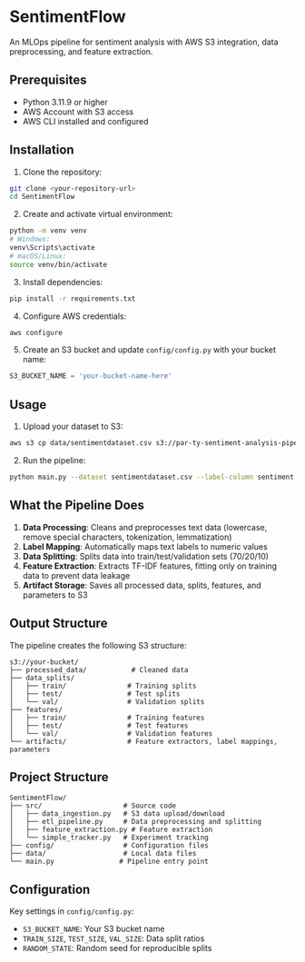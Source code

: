 # SentimentFlow

An MLOps pipeline for sentiment analysis with AWS S3 integration, data preprocessing, and feature extraction.

## Prerequisites

- Python 3.11.9 or higher
- AWS Account with S3 access
- AWS CLI installed and configured

## Installation

1. Clone the repository:
```bash
git clone <your-repository-url>
cd SentimentFlow
```

2. Create and activate virtual environment:
```bash
python -m venv venv
# Windows:
venv\Scripts\activate
# macOS/Linux:
source venv/bin/activate
```

3. Install dependencies:
```bash
pip install -r requirements.txt
```

4. Configure AWS credentials:
```bash
aws configure
```

5. Create an S3 bucket and update `config/config.py` with your bucket name:
```python
S3_BUCKET_NAME = 'your-bucket-name-here'
```

## Usage

1. Upload your dataset to S3:
```bash
aws s3 cp data/sentimentdataset.csv s3://par-ty-sentiment-analysis-pipeline/raw-data/sentimentdataset.csv
```

2. Run the pipeline:
```bash
python main.py --dataset sentimentdataset.csv --label-column sentiment --query-column text
```

## What the Pipeline Does

1. **Data Processing**: Cleans and preprocesses text data (lowercase, remove special characters, tokenization, lemmatization)
2. **Label Mapping**: Automatically maps text labels to numeric values
3. **Data Splitting**: Splits data into train/test/validation sets (70/20/10)
4. **Feature Extraction**: Extracts TF-IDF features, fitting only on training data to prevent data leakage
5. **Artifact Storage**: Saves all processed data, splits, features, and parameters to S3

## Output Structure

The pipeline creates the following S3 structure:
```
s3://your-bucket/
├── processed_data/           # Cleaned data
├── data_splits/
│   ├── train/               # Training splits
│   ├── test/                # Test splits
│   └── val/                 # Validation splits
├── features/
│   ├── train/               # Training features
│   ├── test/                # Test features
│   └── val/                 # Validation features
└── artifacts/               # Feature extractors, label mappings, parameters
```

## Project Structure

```
SentimentFlow/
├── src/                    # Source code
│   ├── data_ingestion.py   # S3 data upload/download
│   ├── etl_pipeline.py     # Data preprocessing and splitting
│   ├── feature_extraction.py # Feature extraction
│   └── simple_tracker.py   # Experiment tracking
├── config/                 # Configuration files
├── data/                   # Local data files
└── main.py                # Pipeline entry point
```

## Configuration

Key settings in `config/config.py`:
- `S3_BUCKET_NAME`: Your S3 bucket name
- `TRAIN_SIZE`, `TEST_SIZE`, `VAL_SIZE`: Data split ratios
- `RANDOM_STATE`: Random seed for reproducible splits
